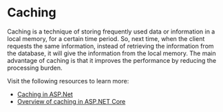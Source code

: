 # Caching

Caching is a technique of storing frequently used data or information in a local memory, for a certain time period. So, next time, when the client requests the same information, instead of retrieving the information from the database, it will give the information from the local memory. The main advantage of caching is that it improves the performance by reducing the processing burden.

Visit the following resources to learn more:

- [Caching in ASP.Net](https://www.c-sharpcorner.com/UploadFile/2072a9/caching-in-Asp-Net/)
- [Overview of caching in ASP.NET Core](https://learn.microsoft.com/en-us/aspnet/core/performance/caching/overview?view=aspnetcore-7.0)
